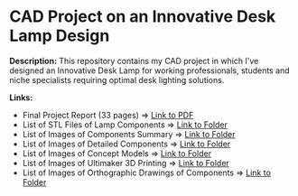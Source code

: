 # CAD Project on an Innovative Desk Lamp Design

**Description:**  This repository contains my CAD project in which I've designed an Innovative Desk Lamp for working professionals, students and niche specialists requiring optimal desk lighting solutions. 

**Links:**
- Final Project Report (33 pages) => [Link to PDF](https://github.com/amoshnin/CAD-Innovative.Desk.Lamp.Design/blob/master/Final%20Project%20Report.pdf)
- List of STL Files of Lamp Components => [Link to Folder](https://github.com/amoshnin/CAD-Innovative.Desk.Lamp.Design/tree/master/STL%20Components)
- List of Images of Components Summary => [Link to Folder](https://github.com/amoshnin/CAD-Innovative.Desk.Lamp.Design/tree/master/Images%20-%20Components%20Summary)
- List of Images of Detailed Components => [Link to Folder](https://github.com/amoshnin/CAD-Innovative.Desk.Lamp.Design/tree/master/Images%20-%20Detailed%20Components)
- List of Images of Concept Models => [Link to Folder](https://github.com/amoshnin/CAD-Innovative.Desk.Lamp.Design/tree/master/Images%20-%20Concept%20Models)
- List of Images of Ultimaker 3D Printing => [Link to Folder](https://github.com/amoshnin/CAD-Innovative.Desk.Lamp.Design/tree/master/Images%20-%20Ultimaker%203D%20Printing)
- List of Images of Orthographic Drawings of Components => [Link to Folder](https://github.com/amoshnin/CAD-Innovative.Desk.Lamp.Design/tree/master/Images%20-%20Orthographic%20Drawings%20of%20Components)
